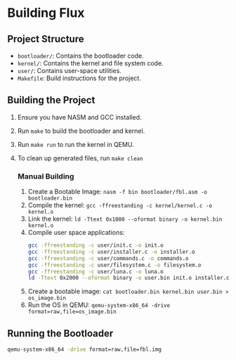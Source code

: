 # Building Flux

## Project Structure

- `bootloader/`: Contains the bootloader code.
- `kernel/`: Contains the kernel and file system code.
- `user/`: Contains user-space utilities.
- `Makefile`: Build instructions for the project.

## Building the Project

1. Ensure you have NASM and GCC installed.
2. Run `make` to build the bootloader and kernel.
3. Run `make run` to run the kernel in QEMU.
4. To clean up generated files, run `make clean`

    ### Manual Building

    1. Create a Bootable Image: `nasm -f bin bootloader/fbl.asm -o bootloader.bin`
    2. Compile the kernel: `gcc -ffreestanding -c kernel/kernel.c -o kernel.o`
    3. Link the kernel: `ld -Ttext 0x1000 --oformat binary -o kernel.bin kernel.o`
    4. Compile user space applications:
        ```bash
        gcc -ffreestanding -c user/init.c -o init.o
        gcc -ffreestanding -c user/installer.c -o installer.o
        gcc -ffreestanding -c user/commands.c -o commands.o
        gcc -ffreestanding -c user/filesystem.c -o filesystem.o
        gcc -ffreestanding -c user/luna.c -o luna.o
        ld -Ttext 0x2000 --oformat binary -o user.bin init.o installer.o commands.o filesystem.o luna.o
        ```
    5. Create a bootable image: `cat bootloader.bin kernel.bin user.bin > os_image.bin`
    6. Run the OS in QEMU: `qemu-system-x86_64 -drive format=raw,file=os_image.bin`
    

## Running the Bootloader

```bash
qemu-system-x86_64 -drive format=raw,file=fbl.img
